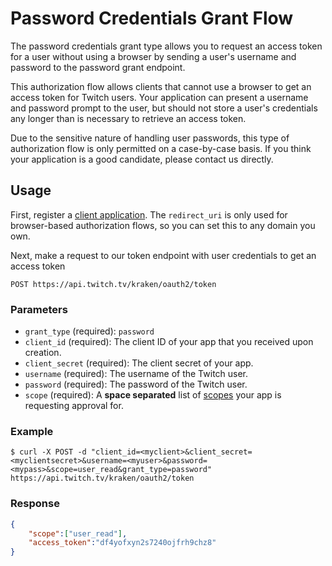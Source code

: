 # Password Credentials Grant Flow

The password credentials grant type allows you to request an access token for a user without using a browser by sending a user's username and password to the password grant endpoint.

This authorization flow allows clients that cannot use a browser to get an access token for Twitch users. Your application can present a username and password prompt to the user, but should not store a user's credentials any longer than is necessary to retrieve an access token.

Due to the sensitive nature of handling user passwords, this type of authorization flow is only permitted on a case-by-case basis. If you think your application is a good candidate, please contact us directly.

## Usage

First, register a [client application][]. The `redirect_uri` is only used for browser-based authorization flows, so you can set this to any domain you own.

[client application]: http://www.twitch.tv/settings?section=applications

Next, make a request to our token endpoint with user credentials to get an access token

    POST https://api.twitch.tv/kraken/oauth2/token

### Parameters

- `grant_type` (required): `password`
- `client_id` (required): The client ID of your app that you received upon creation.
- `client_secret` (required): The client secret of your app.
- `username` (required): The username of the Twitch user.
- `password` (required): The password of the Twitch user.
- `scope` (required): A **space separated** list of [scopes][] your app is requesting approval for.

[scopes]: /authentication.md#scopes

### Example

    $ curl -X POST -d "client_id=<myclient>&client_secret=<myclientsecret>&username=<myuser>&password=<mypass>&scope=user_read&grant_type=password" https://api.twitch.tv/kraken/oauth2/token 

### Response
```json
{
    "scope":["user_read"],
    "access_token":"df4yofxyn2s7240ojfrh9chz8"
}
```
